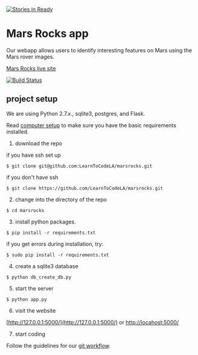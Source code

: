 [![Stories in Ready](https://badge.waffle.io/LearnToCodeLA/marsrocks.png?label=ready&title=Ready)](https://waffle.io/LearnToCodeLA/marsrocks)
# Mars Rocks app


Our webapp allows users to identify interesting features on Mars using the Mars rover images.

[Mars Rocks live site](https://marsrocks.herokuapp.com/)


[![Build Status](https://travis-ci.org/LearnToCodeLA/marsrocks.svg)](https://travis-ci.org/LearnToCodeLA/marsrocks)

## project setup

We are using Python 2.7.x., sqlite3, postgres, and Flask.

Read [computer setup](https://github.com/LearnToCodeLA/marsrocks/wiki/Computer-setup) to make sure you have the basic requirements installed.


1) download the repo

if you have ssh set up

```
$ git clone git@github.com:LearnToCodeLA/marsrocks.git
```

if you don't have ssh
```
$ git clone https://github.com/LearnToCodeLA/marsrocks.git
```

2) change into the directory of the repo

```
$ cd marsrocks
```

3) install python packages.

```
$ pip install -r requirements.txt
```
if you get errors during installation, try:

```
$ sudo pip install -r requirements.txt
```

4) create a sqlite3 database
```
$ python db_create_db.py
```

5) start the server

```
$ python app.py
```

6) visit the website

[http://127.0.0.1:5000/](http://127.0.0.1:5000/) or [http://locahost:5000/](http://locahost:5000/)

7) start coding

Follow the guidelines for our [git workflow](https://github.com/LearnToCodeLA/marsrocks/wiki/Github-workflow).
